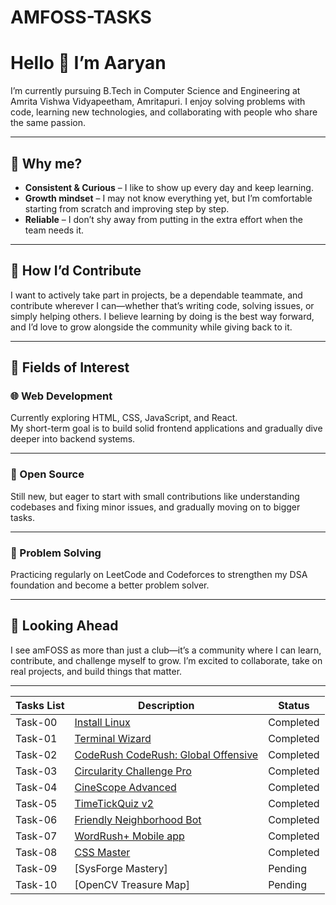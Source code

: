 # AMFOSS-TASKS

# Hello 👋 I’m Aaryan  

I’m currently pursuing B.Tech in Computer Science and Engineering at Amrita Vishwa Vidyapeetham, Amritapuri. I enjoy solving problems with code, learning new technologies, and collaborating with people who share the same passion.  

---

## 🌟 Why me?  

- **Consistent & Curious** – I like to show up every day and keep learning.  
- **Growth mindset** – I may not know everything yet, but I’m comfortable starting from scratch and improving step by step.  
- **Reliable** – I don’t shy away from putting in the extra effort when the team needs it.  

---

## 🤝 How I’d Contribute  

I want to actively take part in projects, be a dependable teammate, and contribute wherever I can—whether that’s writing code, solving issues, or simply helping others. I believe learning by doing is the best way forward, and I’d love to grow alongside the community while giving back to it.  

---

## 🔭 Fields of Interest  

### 🌐 Web Development  
Currently exploring HTML, CSS, JavaScript, and React.  
My short-term goal is to build solid frontend applications and gradually dive deeper into backend systems.  

---

### 🐧 Open Source  
Still new, but eager to start with small contributions like understanding codebases and fixing minor issues, and gradually moving on to bigger tasks.  

---

### 🧩 Problem Solving  
Practicing regularly on LeetCode and Codeforces to strengthen my DSA foundation and become a better problem solver.  

---

## 🌱 Looking Ahead  

I see amFOSS as more than just a club—it’s a community where I can learn, contribute, and challenge myself to grow. I’m excited to collaborate, take on real projects, and build things that matter.  

---



**Tasks List**|**Description**|**Status**
--------------|---------------|---------------
|Task-00   | [Install Linux](https://github.com/ThePiR0/AMFOSS-TASKS/tree/main/Task-00)| Completed |
|Task-01   | [Terminal Wizard](https://github.com/ThePiR0/AMFOSS-TASKS/tree/main/Task-01)| Completed|
|Task-02   | [CodeRush CodeRush: Global Offensive](https://github.com/ThePiR0/Amfoss-TASKS/tree/main/Task-02)| Completed|
|Task-03   | [Circularity Challenge Pro](http://github.com/ThePiR0/AMFOSS-TASKS/tree/main/Task-03/Circularity%20Challenge%20Pro)|Completed|
|Task-04   |[CineScope Advanced](https://github.com/ThePiR0/Amfoss-TASKS/tree/main/Task-04/CineScope-S3)|Completed|
|Task-05   |[TimeTickQuiz v2](https://github.com/ThePiR0/AMFOSS-TASKS/tree/main/Task-05)|Completed|
|Task-06   |[Friendly Neighborhood Bot](https://github.com/ThePiR0/AMFOSS-TASKS/tree/main/Task-06/friendly-neighborhood-bot)|Completed|
|Task-07   |[WordRush+ Mobile app](https://github.com/ThePiR0/AMFOSS-TASKS/tree/main/Task-07/word_rush)|Completed|
|Task-08   |[CSS Master](https://github.com/ThePiR0/Amfoss-TASKS/tree/main/Task-08)|Completed|
|Task-09   |[SysForge Mastery] |Pending|
|Task-10   |[OpenCV Treasure Map]|Pending|









